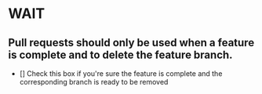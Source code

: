 # **WAIT**

## **Pull requests should only be used when a feature is complete and to delete the feature branch.**

* [] Check this box if you're sure the feature is complete and the corresponding branch is ready to be removed
